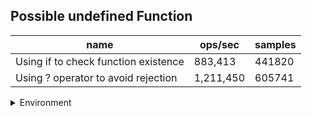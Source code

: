 ## Possible undefined Function

|name|ops/sec|samples|
|-|-|-|
|Using if to check function existence|883,413|441820|
|Using ? operator to avoid rejection|1,211,450|605741|


<details>
<summary>Environment</summary>

* __Machine:__ linux x64 | 4 vCPUs | 7.6GB Mem
* __Run:__ Thu Sep 04 2025 18:37:45 GMT+0000 (Coordinated Universal Time)
* __Node:__ `v24.7.0`
</details>

<!--
{"environment":{"platform":"linux","arch":"x64","cpus":4,"totalMemory":7.597843170166016},"benchmarks":[{"name":"Using if to check function existence","samples":441820,"opsSec":883413.8654855407},{"name":"Using ? operator to avoid rejection","samples":605741,"opsSec":1211450.8124102852}]}-->
